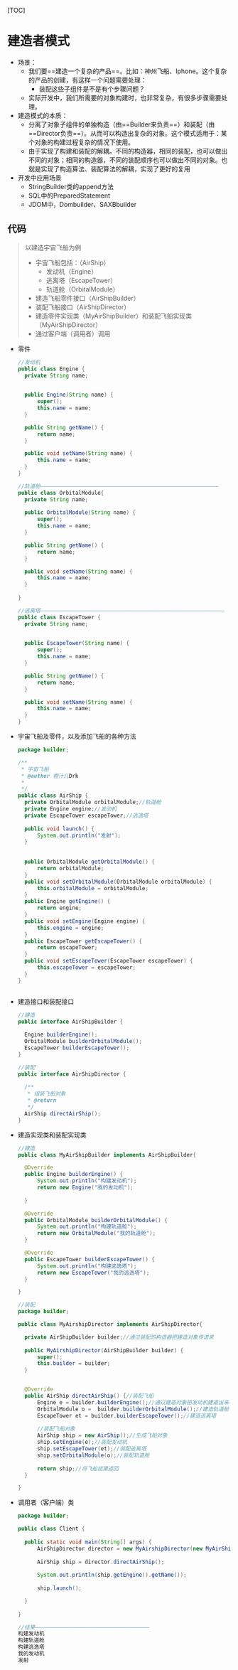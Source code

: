 [TOC]



# 建造者模式

- 场景：
  - 我们要==建造一个复杂的产品==。比如：神州飞船、Iphone。这个复杂的产品的创建，有这样一个问题需要处理：
    - 装配这些子组件是不是有个步骤问题？
  - 实际开发中，我们所需要的对象构建时，也非常复杂，有很多步骤需要处理。
- 建造模式的本质：
  - 分离了对象子组件的单独构造（由==Builder来负责==）和装配（由==Director负责==）。从而可以构造出复杂的对象。这个模式适用于：某个对象的构建过程复杂的情况下使用。
  - 由于实现了构建和装配的解耦。不同的构造器，相同的装配，也可以做出不同的对象；相同的构造器，不同的装配顺序也可以做出不同的对象。也就是实现了构造算法、装配算法的解耦，实现了更好的复用
- 开发中应用场景
  - StringBuilder类的append方法
  - SQL中的PreparedStatement
  - JDOM中，Dombuilder、SAXBbuilder



## 代码

> 以建造宇宙飞船为例
>
> - 宇宙飞船包括：（AirShip）
>   - 发动机（Engine）
>   - 逃离塔（EscapeTower）
>   - 轨道舱（OrbitalModule）
> - 建造飞船零件接口（AirShipBuilder）
> - 装配飞船接口（AirShipDirector）
> - 建造零件实现类（MyAirShipBuilder）和装配飞船实现类（MyAirShipDirector）
> - 通过客户端（调用者）调用

- 零件

  ```java
  //发动机
  public class Engine {
  	private String name;
  	
  
  	public Engine(String name) {
  		super();
  		this.name = name;
  	}
  
  	public String getName() {
  		return name;
  	}
  
  	public void setName(String name) {
  		this.name = name;
  	}
  }
  
  //轨道舱————————————————————————————————————————————————————————
  public class OrbitalModule{
  	private String name;
  	
  	public OrbitalModule(String name) {
  		super();
  		this.name = name;
  	}
  
  	public String getName() {
  		return name;
  	}
  
  	public void setName(String name) {
  		this.name = name;
  	}
  	
  }
  
  //逃离塔——————————————————————————————————————————————————————————
  public class EscapeTower {
  	private String name;
  	
  
  	public EscapeTower(String name) {
  		super();
  		this.name = name;
  	}
  
  	public String getName() {
  		return name;
  	}
  
  	public void setName(String name) {
  		this.name = name;
  	}
  }
  ```

  

- 宇宙飞船及零件，以及添加飞船的各种方法

  ```java
  package builder;
  
  /**
   * 宇宙飞船
   * @author 橙汁儿Drk
   *
   */
  public class AirShip {
  	private OrbitalModule orbitalModule;//轨道舱
  	private Engine engine;//发动机
  	private EscapeTower escapeTower;//逃逸塔
  	
  	public void launch() {
  		System.out.println("发射");
  	}
  	
  	
  	public OrbitalModule getOrbitalModule() {
  		return orbitalModule;
  	}
  	public void setOrbitalModule(OrbitalModule orbitalModule) {
  		this.orbitalModule = orbitalModule;
  	}
  	public Engine getEngine() {
  		return engine;
  	}
  	public void setEngine(Engine engine) {
  		this.engine = engine;
  	}
  	public EscapeTower getEscapeTower() {
  		return escapeTower;
  	}
  	public void setEscapeTower(EscapeTower escapeTower) {
  		this.escapeTower = escapeTower;
  	}	
  }
  
  
  
  ```

- 建造接口和装配接口

  ```java
  //建造
  public interface AirShipBuilder {
  	
  	Engine builderEngine();
  	OrbitalModule builderOrbitalModule();
  	EscapeTower builderEscapeTower();
  }
  
  //装配
  public interface AirShipDirector {
  	
  	/**
  	 * 组装飞船对象
  	 * @return
  	 */
  	AirShip directAirShip();
  }
  
  ```

- 建造实现类和装配实现类

  ```java
  //建造
  public class MyAirShipBuilder implements AirShipBuilder{
  
  	@Override
  	public Engine builderEngine() {
  		System.out.println("构建发动机");
  		return new Engine("我的发动机");
  		
  	}
  
  	@Override
  	public OrbitalModule builderOrbitalModule() {
  		System.out.println("构建轨道舱");
  		return new OrbitalModule("我的轨道舱");
  	}
  
  	@Override
  	public EscapeTower builderEscapeTower() {
  		System.out.println("构建逃逸塔");
  		return new EscapeTower("我的逃逸塔");
  	}
  
  }
  
  //装配
  package builder;
  
  public class MyAirshipDirector implements AirShipDirector{
  
  	private AirShipBuilder builder;//通过装配的构造器把建造对象传进来
  	
  	public MyAirshipDirector(AirShipBuilder builder) {
  		super();
  		this.builder = builder;
  	}
  
  
  	@Override
  	public AirShip directAirShip() {//装配飞船
  		Engine e = builder.builderEngine();//通过建造对象把发动机建造出来
  		OrbitalModule o =  builder.builderOrbitalModule();//建造轨道舱
  		EscapeTower et = builder.builderEscapeTower();//建造逃离塔
  		
  		//装配飞船对象
  		AirShip ship = new AirShip();//生成飞船对象
  		ship.setEngine(e);//装配发动机
  		ship.setEscapeTower(et);//装配逃离塔
  		ship.setOrbitalModule(o);//装配轨道舱
  		
  		return ship;//将飞船结果返回
  	}
  
  }
  
  ```

- 调用者（客户端）类

  ```java
  package builder;
  
  public class Client {
  	
  	public static void main(String[] args) {
  		AirShipDirector director = new MyAirshipDirector(new MyAirShipBuilder());
  		
  		AirShip ship = director.directAirShip();
  		
  		System.out.println(ship.getEngine().getName());
  		
  		ship.launch();
  
  	}
  			
  }
  
  //结果————————————————————————————————————
  构建发动机
  构建轨道舱
  构建逃逸塔
  我的发动机
  发射
  
  ```

  